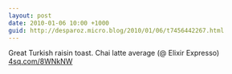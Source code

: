 ```yaml
---
layout: post
date: 2010-01-06 10:00 +1000
guid: http://desparoz.micro.blog/2010/01/06/t7456442267.html
---
```

Great Turkish raisin toast. Chai latte average (@ Elixir Expresso) [4sq.com/8WNkNW](http://4sq.com/8WNkNW)
